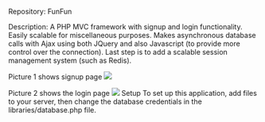 
Repository: FunFun

Description: A PHP MVC framework with signup and login functionality. Easily scalable for miscellaneous purposes. Makes asynchronous database calls with Ajax using both JQuery and also Javascript (to provide more control over the connection). Last step is to add a scalable session management system (such as Redis).

Picture 1 shows signup page
<img src="https://drive.google.com/uc?id=1yJo_8YgheRrkESCiB8PcJFTibZofzU7l">

Picture 2 shows the login page
<img src="https://drive.google.com/uc?id=1EC8m9SR8us9_R1ThX762HkrwRDU4jITm">
Setup
To set up this application, add files to your server, then change the database credentials in the libraries/database.php file.
